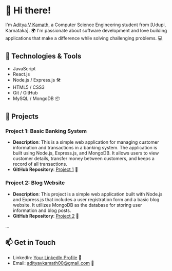 # 👋 Hi there!

I'm [Aditya V Kamath](https://github.com/adityavkamath), a Computer Science Engineering student from [Udupi, Karnataka]. 🌍 I'm passionate about software development and love building applications that make a difference while solving challenging problems. 💻

## 🔧 Technologies & Tools

- JavaScript 
- React.js 
- Node.js / Express.js 🛠️
- HTML5 / CSS3 
- Git / GitHub 
- MySQL / MongoDB 📦

## 🚀 Projects

### Project 1: Basic Banking System

- **Description**: This is a simple web application for managing customer information and transactions in a banking system. The application is built using Node.js, Express.js, and MongoDB. It allows users to view customer details, transfer money between customers, and keeps a record of all transactions.
- **GitHub Repository**: [Project 1](https://github.com/adityavkamath/Sparks-Internship) 🚀

### Project 2: Blog Website

- **Description**: This project is a simple web application built with Node.js and Express.js that includes a user registration form and a basic blog website. It utilizes MongoDB as the database for storing user information and blog posts.
- **GitHub Repository**: [Project 2](https://github.com/adityavkamath/Bharat-Internship) 🚀
  
...

## 📫 Get in Touch

- LinkedIn: [Your LinkedIn Profile](linkedin.com/in/aditya-v-kamath-186a74255/) 📱
- Email: adityavkamath00@gmail.com 📧
